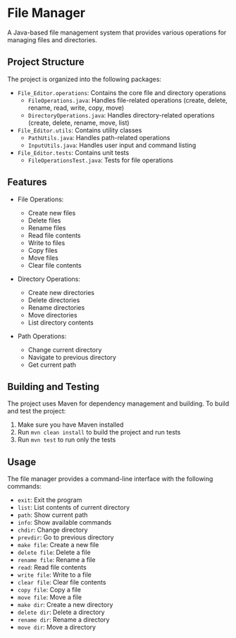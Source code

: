 # File Manager

A Java-based file management system that provides various operations for managing files and directories.

## Project Structure

The project is organized into the following packages:

- `File_Editor.operations`: Contains the core file and directory operations
  - `FileOperations.java`: Handles file-related operations (create, delete, rename, read, write, copy, move)
  - `DirectoryOperations.java`: Handles directory-related operations (create, delete, rename, move, list)
- `File_Editor.utils`: Contains utility classes
  - `PathUtils.java`: Handles path-related operations
  - `InputUtils.java`: Handles user input and command listing
- `File_Editor.tests`: Contains unit tests
  - `FileOperationsTest.java`: Tests for file operations

## Features

- File Operations:
  - Create new files
  - Delete files
  - Rename files
  - Read file contents
  - Write to files
  - Copy files
  - Move files
  - Clear file contents

- Directory Operations:
  - Create new directories
  - Delete directories
  - Rename directories
  - Move directories
  - List directory contents

- Path Operations:
  - Change current directory
  - Navigate to previous directory
  - Get current path

## Building and Testing

The project uses Maven for dependency management and building. To build and test the project:

1. Make sure you have Maven installed
2. Run `mvn clean install` to build the project and run tests
3. Run `mvn test` to run only the tests

## Usage

The file manager provides a command-line interface with the following commands:

- `exit`: Exit the program
- `list`: List contents of current directory
- `path`: Show current path
- `info`: Show available commands
- `chdir`: Change directory
- `prevdir`: Go to previous directory
- `make file`: Create a new file
- `delete file`: Delete a file
- `rename file`: Rename a file
- `read`: Read file contents
- `write file`: Write to a file
- `clear file`: Clear file contents
- `copy file`: Copy a file
- `move file`: Move a file
- `make dir`: Create a new directory
- `delete dir`: Delete a directory
- `rename dir`: Rename a directory
- `move dir`: Move a directory
